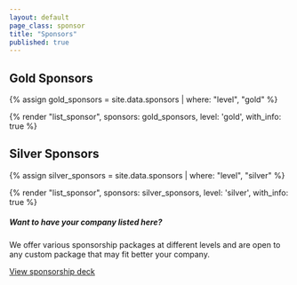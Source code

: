 ```yaml
---
layout: default
page_class: sponsor
title: "Sponsors"
published: true
---
```


<section class="sponsor-info">
  <h2 class="sponsor-info__heading">Gold Sponsors</h2>

  {% assign gold_sponsors = site.data.sponsors | where: "level", "gold" %}

  {% render "list_sponsor", sponsors: gold_sponsors, level: 'gold', with_info: true %}
</section>

<section class="sponsor-info">
  <h2 class="sponsor-info__heading">Silver Sponsors</h2>

  {% assign silver_sponsors = site.data.sponsors | where: "level", "silver" %}

  {% render "list_sponsor", sponsors: silver_sponsors, level: 'silver', with_info: true %}
</section>

<!-- <section class="sponsor-info">
  <h2 class="sponsor-info__heading">Speaker Sponsors</h2>

  {% assign speaker_sponsors = site.data.sponsors | where: "level", "speaker" %}

  {% render "list_sponsor", sponsors: speaker_sponsors, level: 'speaker', with_info: true %}
</section> -->

<!-- <section class="sponsor-info">
  <h2 class="sponsor-info__heading">Community Partners</h2>

  {% assign community_sponsors = site.data.sponsors | where: "level", "community" %}

  {% render "list_sponsor", sponsors: community_sponsors, level: 'community', with_info: true %}
</section> -->

<section class="sponsor-contact">
  <h5>Want to have your company listed here?</h5>
  <p>We offer various sponsorship packages at different levels and are open to any custom package that may fit better your company.</p>
  <a class="btn btn--primary" href="https://rubyconfth.com/sponsors2023" target="_blank">View sponsorship deck</a>
</section>

